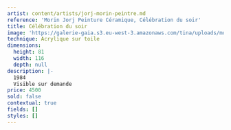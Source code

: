 ```yaml
---
artist: content/artists/jorj-morin-peintre.md
reference: 'Morin Jorj Peinture Céramique, Célébration du soir'
title: Célébration du soir
image: 'https://galerie-gaia.s3.eu-west-3.amazonaws.com/tina/uploads/morin-jorj-peinture-ceramique/1316.jpg'
technique: Acrylique sur toile
dimensions:
  height: 81
  width: 116
  depth: null
description: |-
  1984  
  Visible sur demande
price: 4500
sold: false
contextual: true
fields: []
styles: []
---
```


